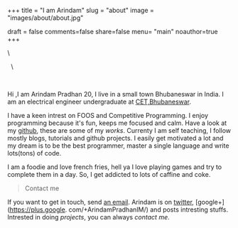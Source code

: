 +++
title = "I am Arindam"
slug = "about"
image = "images/about/about.jpg"

draft = false
comments=false
share=false
menu= "main"
noauthor=true
+++

\

&nbsp;
\

&nbsp;

Hi ,I am Arindam Pradhan 20, I live in a small town Bhubaneswar in India. I am an electrical 
engineer undergraduate at [CET,Bhubaneswar](http://cet.edu.in/).

I have a keen intrest on FOOS and Competitive Programming. I enjoy programming because it's fun, 
keeps me focused and calm. Have a look at my [github](https://github.com/arindampradhan), these are 
some of my *works*. Currenty I am self teaching, I follow mostly blogs, tutorials and github 
projects. I easily get motivated a lot and my dream is to be the best programmer, master a single 
language and write lots(tons) of code.

I am a foodie and love french fries, hell ya I love playing games and try to complete them in a day. 
So, I get addicted to lots of caffine and coke. </p>

>Contact me

If you want to get in touch, send [an email](mailto:arindampradhan10@gmail.com).
Arindam is  on [twitter](https://twitter.com/rrindam), [google+](https://plus.google.
com/+ArindamPradhanIM/) and posts intresting stuffs. Intrested in doing *projects*, you can always 
*contact me*.